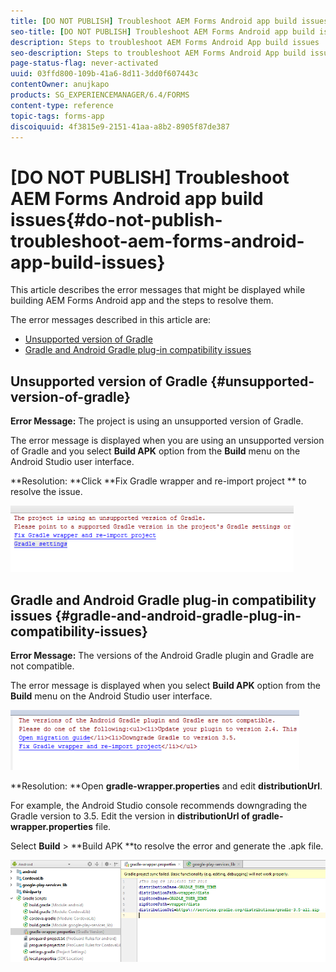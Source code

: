 ```yaml
---
title: [DO NOT PUBLISH] Troubleshoot AEM Forms Android app build issues
seo-title: [DO NOT PUBLISH] Troubleshoot AEM Forms Android app build issues
description: Steps to troubleshoot AEM Forms Android App build issues
seo-description: Steps to troubleshoot AEM Forms Android App build issues
page-status-flag: never-activated
uuid: 03ffd800-109b-41a6-8d11-3dd0f607443c
contentOwner: anujkapo
products: SG_EXPERIENCEMANAGER/6.4/FORMS
content-type: reference
topic-tags: forms-app
discoiquuid: 4f3815e9-2151-41aa-a8b2-8905f87de387
---
```


# [DO NOT PUBLISH] Troubleshoot AEM Forms Android app build issues{#do-not-publish-troubleshoot-aem-forms-android-app-build-issues}

This article describes the error messages that might be displayed while building AEM Forms Android app and the steps to resolve them.

The error messages described in this article are:

* [Unsupported version of Gradle](../../../forms/using/wip/troubleshoot-aem-forms-android-app-build-issues.md#unsupported-version-of-gradle)
* [Gradle and Android Gradle plug-in compatibility issues](../../../forms/using/wip/troubleshoot-aem-forms-android-app-build-issues.md#gradle-and-android-gradle-plug-in-compatibility-issues)

## Unsupported version of Gradle {#unsupported-version-of-gradle}

**Error Message:** The project is using an unsupported version of Gradle.

The error message is displayed when you are using an unsupported version of Gradle and you select **Build APK** option from the **Build** menu on the Android Studio user interface.

**Resolution: **Click **Fix Gradle wrapper and re-import project ** to resolve the issue.

![](assets/gradle_unsupported_version.png) 

## Gradle and Android Gradle plug-in compatibility issues {#gradle-and-android-gradle-plug-in-compatibility-issues}

**Error Message:** The versions of the Android Gradle plugin and Gradle are not compatible.

The error message is displayed when you select **Build APK** option from the **Build** menu on the Android Studio user interface. 

![](assets/gradle_plugin_compatibility.png)

**Resolution: **Open **gradle-wrapper.properties** and edit **distributionUrl**.

For example, the Android Studio console recommends downgrading the Gradle version to 3.5. Edit the version in **distributionUrl **of** gradle-wrapper.properties** file.

Select **Build** &gt; **Build APK **to resolve the error and generate the .apk file. 

![](assets/gradle_wrapper_properties.png)

